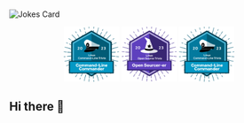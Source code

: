 <img src="https://komarev.com/ghpvc/?username=DDnova&style=flat-square&color=blue" alt=""/>

<!-- Markdown -->

![Jokes Card](https://readme-jokes.vercel.app/api)

<p align="center">
  <img src="Redhat/Command-LineCaptain.png" alt="Badge 1" width="100"/>
  <img src="Redhat/OpenSourcer-er.png" alt="Badge 2" width="100"/>
  <img src="Redhat/Command-LineCaptain.png" alt="Badge 3" width="100"/>
</p>





## Hi there 👋

<!--
**DDnova/DDnova** is a ✨ _special_ ✨ repository because its `README.md` (this file) appears on your GitHub profile.

Here are some ideas to get you started:

- 🔭 I’m currently working on ...
- 🌱 I’m currently learning ...
- 👯 I’m looking to collaborate on ...
- 🤔 I’m looking for help with ...
- 💬 Ask me about ...
- 📫 How to reach me: ...
- 😄 Pronouns: ...
- ⚡ Fun fact: ...
-->

